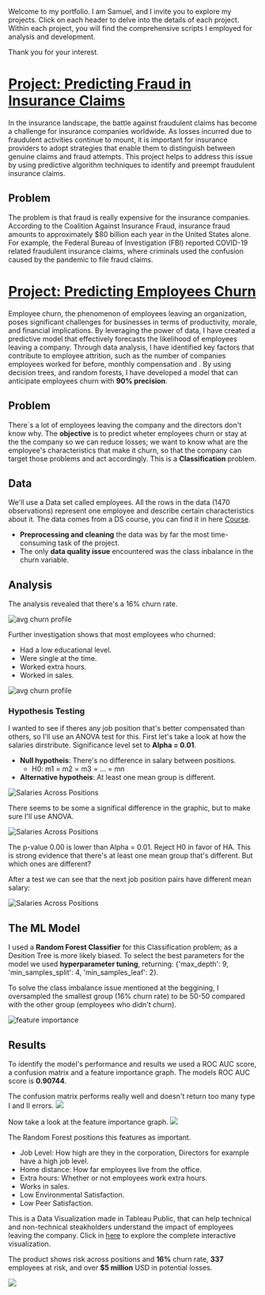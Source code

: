 Welcome to my portfolio. I am Samuel, and I invite you to explore my projects. Click on each header to delve into the details of each project. Within each project, you will find the comprehensive scripts I employed for analysis and development.

Thank you for your interest.

# [Project: Predicting Fraud in Insurance Claims](https://github.com/SamuelDS1/Data-Science-Portfolio/tree/main/Projects/Project%3A%20Fraud%20Insurance) 

In the insurance landscape, the battle against fraudulent claims has become a challenge for insurance companies worldwide. As losses incurred due to fraudulent activities continue to mount, it is important for insurance providers to adopt strategies that enable them to distinguish between genuine claims and fraud attempts. This project helps to address this issue by using predictive algorithm techniques to identify and preempt fraudulent insurance claims.

## Problem 
The problem is that fraud is really expensive for the insurance companies. According to the Coalition Against Insurance Fraud, insurance fraud amounts to approximately $80 billion each year in the United States alone.
For example, the Federal Bureau of Investigation (FBI) reported COVID-19 related fraudulent insurance claims, where criminals used the confusion caused by the pandemic to file fraud claims.



# [Project: Predicting Employees Churn](https://github.com/SamuelDS1/Data-Science-Portfolio/tree/main/Projects/Project%201:%20Employees%20Churn) 
Employee churn, the phenomenon of employees leaving an organization, poses significant challenges for businesses in terms of productivity, morale, and financial implications. By leveraging the power of data, I have created a predictive model that effectively forecasts the likelihood of employees leaving a company.
Through data analysis, I have identified key factors that contribute to employee attrition, such as the number of companies employees worked for before, monthly compensation and . By using decision trees, and random forests, I have developed a model that can anticipate employees churn with **90% precision**.

## Problem
There´s a lot of employees leaving the company and the directors don't know why. The **objective** is to predict wheter employees churn or stay at the the company so we can reduce losses; we want to know what are the employee's characteristics that make it churn, so that the company can target those problems and act accordingly. This is a **Classification** problem.

## Data 
We'll use a Data set called employees. All the rows in the data (1470 observations) represent one employee and describe certain characteristics about it. The data comes from a DS course, you can find it in here [Course](https://ds4b.teachable.com/courses).

* **Preprocessing and cleaning** the data was by far the most time-consuming task of the project. 
* The only **data quality issue** encountered was the class inbalance in the churn variable.

## Analysis
The analysis revealed that there's a 16% churn rate.

![avg churn profile](images/churn_rate_employees_churn.png)

Further investigation shows that most employees who churned:
*  Had a low educational level.
*  Were single at the time.
*  Worked extra hours.
*  Worked in sales.

![avg churn profile](images/avg_churn_profile.png)

### Hypothesis Testing
I wanted to see if theres any job position that's better compensated than others, so I'll use an ANOVA test for this.
First let's take a look at how the salaries dirstribute.
Significance level set to **Alpha = 0.01**.

* **Null hypotheis**: There's no difference in salary between positions.
  *  H0: m1 = m2 = m3 = ... = mn
* **Alternative hypotheis**: At least one mean group is different.

![Salaries Across Positions](images/salaries_bt_positions.png)

There seems to be some a significal difference in the graphic, but to make sure I'll use ANOVA. 

![Salaries Across Positions](images/anova.png)

The p-value 0.00 is lower than Alpha = 0.01. Reject H0 in favor of HA. This is strong evidence that there's at least one mean group that's different. But which ones are different?

After a test we can see that the next job position pairs have different mean salary:

![Salaries Across Positions](images/anova_pairs_false.png)


## The ML Model
I used a **Random Forest Classifier** for this Classification problem; as a Desition Tree is more likely biased. To select the best parameters for the model we used **hyperparameter tuning**, returning: {'max_depth': 9, 'min_samples_split': 4, 'min_samples_leaf': 2}.

To solve the class imbalance issue mentioned at the beggining, I oversampled the smallest group (16% churn rate) to be 50-50 compared with the other group (employees who didn't churn).

![feature importance](images/resample_churns.png)


## Results 
To identify the model's performance and results we used a ROC AUC score, a confusion matrix and a feature importance graph. 
The models ROC AUC score is **0.90744**. 

The confusion matrix performs really well and doesn't return too many type I and II errors.
![](images/conf_matrix.png)

Now take a look at the feature importance graph.
![](images/ft_importance.png)

The Random Forest positions this features as important.
* Job Level: How high are they in the corporation, Directors for example have a high job level. 
* Home distance: How far employees live from the office.
* Extra hours: Whether or not employees work extra hours.
* Works in sales.
* Low Environmental Satisfaction.
* Low Peer Satisfaction.

This is a Data Visualization made in Tableau Public, that can help technical and non-technical steakholders understand the impact of employees leaving the company. Click in [here](https://public.tableau.com/views/employees_churn_data_visualization/Dashboard1?:language=es-ES&:display_count=n&:origin=viz_share_link) to explore the complete interactive visualization.

The product shows risk across positions and **16%** churn rate, **337** employees at risk, and over **$5 million** USD in potential losses. 

![](images/Dashboard_Employees_Churn.png)




